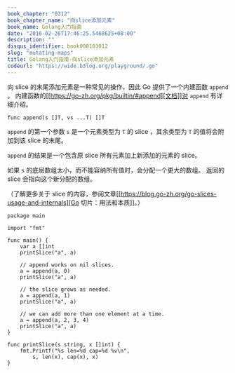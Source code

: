 ```yaml
---
book_chapter: "0312"
book_chapter_name: "向slice添加元素"
book_name: Golang入门指南
date: "2016-02-26T17:46:25.5468625+08:00"
description: ""
disqus_identifier: book000103012
slug: "mutating-maps"
title: Golang入门指南-向slice添加元素
codeurl: "https://wide.b3log.org/playground/.go"
---
```





向 slice 的末尾添加元素是一种常见的操作，因此 Go 提供了一个内建函数 `append` 。
内建函数的[[https://go-zh.org/pkg/builtin/#append][文档]]对 `append` 有详细介绍。

	func append(s []T, vs ...T) []T

`append` 的第一个参数 `s` 是一个元素类型为 `T` 的 slice ，其余类型为 `T` 的值将会附加到该 slice 的末尾。

`append` 的结果是一个包含原 slice 所有元素加上新添加的元素的 slice。

如果 `s` 的底层数组太小，而不能容纳所有值时，会分配一个更大的数组。
返回的 slice 会指向这个新分配的数组。

（了解更多关于 slice 的内容，参阅文章[[https://blog.go-zh.org/go-slices-usage-and-internals][Go 切片：用法和本质]]。）

```
package main

import "fmt"

func main() {
	var a []int
	printSlice("a", a)

	// append works on nil slices.
	a = append(a, 0)
	printSlice("a", a)

	// the slice grows as needed.
	a = append(a, 1)
	printSlice("a", a)

	// we can add more than one element at a time.
	a = append(a, 2, 3, 4)
	printSlice("a", a)
}

func printSlice(s string, x []int) {
	fmt.Printf("%s len=%d cap=%d %v\n",
		s, len(x), cap(x), x)
}

```

